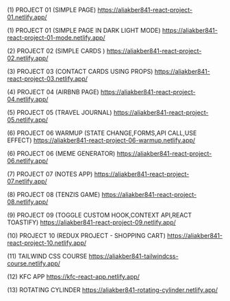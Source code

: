 (1) PROJECT 01 (SIMPLE PAGE)
https://aliakber841-react-project-01.netlify.app/

(1) PROJECT 01 (SIMPLE PAGE IN DARK LIGHT MODE)
https://aliakber841-react-project-01-mode.netlify.app/

(2) PROJECT 02 (SIMPLE CARDS )
https://aliakber841-react-project-02.netlify.app/

(3)  PROJECT 03 (CONTACT CARDS USING PROPS)
https://aliakber841-react-project-03.netlify.app/

(4)  PROJECT 04 (AIRBNB PAGE)
https://aliakber841-react-project-04.netlify.app/

(5)  PROJECT 05 (TRAVEL JOURNAL)
https://aliakber841-react-project-05.netlify.app/

(6)  PROJECT 06 WARMUP (STATE CHANGE,FORMS,API CALL,USE EFFECT)
https://aliakber841-react-project-06-warmup.netlify.app/

(6)  PROJECT 06 (MEME GENERATOR)
https://aliakber841-react-project-06.netlify.app/

(7)  PROJECT 07 (NOTES APP)
https://aliakber841-react-project-07.netlify.app/

(8)  PROJECT 08 (TENZIS GAME)
https://aliakber841-react-project-08.netlify.app/

(9)  PROJECT 09 (TOGGLE CUSTOM HOOK,CONTEXT API,REACT TOASTIFY)
https://aliakber841-react-project-09.netlify.app/

(10)  PROJECT 10 (REDUX PROJECT - SHOPPING CART)
https://aliakber841-react-project-10.netlify.app/

(11) TAILWIND CSS COURSE
https://aliakber841-tailwindcss-course.netlify.app/

(12) KFC APP
https://kfc-react-app.netlify.app/

(13) ROTATING CYLINDER
https://aliakber841-rotating-cylinder.netlify.app/
